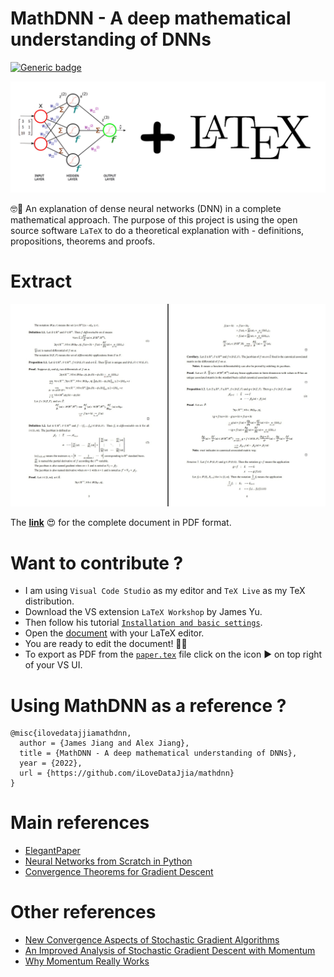 # MathDNN - A deep mathematical understanding of DNNs

[![Generic badge](https://img.shields.io/badge/TeXLive-3.141592653-brightgreen.svg?style=plastic)](https://www.tug.org/texlive/)

![](docs/mathdnn-front-img.jpg)

🤓📐 An explanation of dense neural networks (DNN) in a complete mathematical approach. The purpose of this project is using the open source software `LaTeX` to do a theoretical explanation with - definitions, propositions, theorems and proofs.

# Extract

![](docs/mathdnn-extract.jpg)

The [**link**](https://github.com/iLoveDataJjia/mathdnn/raw/main/mathdnn/paper.pdf) 😍 for the complete document in PDF format.

# Want to contribute ?

- I am using `Visual Code Studio` as my editor and `TeX Live` as my TeX distribution.
- Download the VS extension `LaTeX Workshop` by James Yu.
- Then follow his tutorial [`Installation and basic settings`](https://github.com/James-Yu/LaTeX-Workshop/wiki/Install).
- Open the [document](mathdnn/paper.tex) with your LaTeX editor.
- You are ready to edit the document! 🎉🎉
- To export as PDF from the [`paper.tex`](mathdnn/paper.tex) file click on the icon ▶️ on top right of your VS UI.

# Using MathDNN as a reference ?

```
@misc{ilovedatajjiamathdnn,
  author = {James Jiang and Alex Jiang},
  title = {MathDNN - A deep mathematical understanding of DNNs},
  year = {2022},
  url = {https://github.com/iLoveDataJjia/mathdnn}
}
```

# Main references

- [ElegantPaper](https://github.com/ElegantLaTeX/ElegantPaper)
- [Neural Networks from Scratch in Python](https://nnfs.io/)
- [Convergence Theorems for Gradient Descent](https://gowerrobert.github.io/pdf/M2_statistique_optimisation/grad_conv.pdf)

# Other references

- [New Convergence Aspects of Stochastic Gradient Algorithms](https://lamnguyen-mltd.github.io/files/new_aspects_sgd.pdf)
- [An Improved Analysis of Stochastic Gradient Descent with Momentum](https://arxiv.org/pdf/2007.07989.pdf)
- [Why Momentum Really Works](https://distill.pub/2017/momentum/)